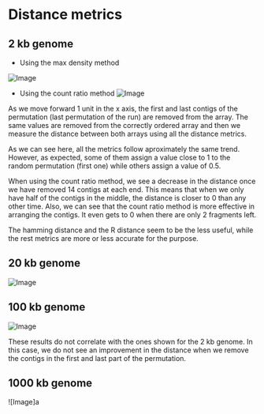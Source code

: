 Distance metrics
======

2 kb genome
------
- Using the max density method

![Image](https://github.com/pilarcormo/small_genomes_SNPs/blob/master/Results/Rplots.%20Distances/Rplot.%20Comparison%20between%20distance%20metrics%20maxdensity.png?raw=true)


- Using the count ratio method
![Image](https://github.com/pilarcormo/small_genomes_SNPs/blob/master/Results/Rplots.%20Distances/Rplot.Comparison%20between%20distance%20metrics.%20countratio2.png?raw=true)


As we move forward 1 unit in the x axis, the first and last contigs of the permutation (last permutation of the run) are removed from the array. The same values are removed from the correctly ordered array and then we measure the distance between both arrays using all the distance metrics. 

As we can see here, all the metrics follow aproximately the same trend. However, as expected, some of them assign a value close to 1 to the random permutation (first one) while others assign a value of 0.5. 

When using the count ratio method, we see a decrease in the distance once we have removed 14 contigs at each end. This means that when we only have half of the contigs in the middle, the distance is closer to 0 than any other time. Also, we can see that the count ratio method is more effective in arranging the contigs. It even gets to 0 when there are only 2 fragments left. 

The hamming distance and the R distance seem to be the less useful, while the rest metrics are more or less accurate for the purpose.

20 kb genome
------

![Image](https://github.com/pilarcormo/small_genomes_SNPs/blob/master/Results/Rplots.%20Distances/Rplot.20kb_shorter_5div.png?raw=false)


100 kb genome
------

![Image](https://github.com/pilarcormo/small_genomes_SNPs/blob/master/Results/Rplots.%20Distances/Rplot.100kb_shorter.10div.png?raw=false)


These results do not correlate with the ones shown for the 2 kb genome. In this case, we do not see an improvement in the distance when we remove the contigs in the first and last part of the permutation.

1000 kb genome
------

![Image]a